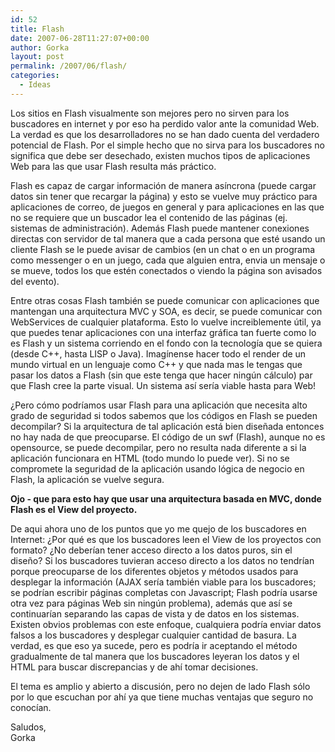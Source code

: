 ```yaml
---
id: 52
title: Flash
date: 2007-06-28T11:27:07+00:00
author: Gorka
layout: post
permalink: /2007/06/flash/
categories:
  - Ideas
---
```

Los sitios en Flash visualmente son mejores pero no sirven para los buscadores en internet y por eso ha perdido valor ante la comunidad Web. La verdad es que los desarrolladores no se han dado cuenta del verdadero potencial de Flash. Por el simple hecho que no sirva para los buscadores no significa que debe ser desechado, existen muchos tipos de aplicaciones Web para las que usar Flash resulta más práctico.

Flash es capaz de cargar información de manera asíncrona (puede cargar datos sin tener que recargar la página) y esto se vuelve muy práctico para aplicaciones de correo, de juegos en general y para aplicaciones en las que no se requiere que un buscador lea el contenido de las páginas (ej. sistemas de administración). Además Flash puede mantener conexiones directas con servidor de tal manera que a cada persona que esté usando un cliente Flash se le puede avisar de cambios (en un chat o en un programa como messenger o en un juego, cada que alguien entra, envia un mensaje o se mueve, todos los que estén conectados o viendo la página son avisados del evento).

Entre otras cosas Flash también se puede comunicar con aplicaciones que mantengan una arquitectura MVC y SOA, es decir, se puede comunicar con WebServices de cualquier plataforma. Esto lo vuelve increiblemente útil, ya que puedes tenar aplicaciones con una interfaz gráfica tan fuerte como lo es Flash y un sistema corriendo en el fondo con la tecnología que se quiera (desde C++, hasta LISP o Java). Imagínense hacer todo el render de un mundo virtual en un lenguaje como C++ y que nada mas le tengas que pasar los datos a Flash (sin que este tenga que hacer ningún cálculo) par que Flash cree la parte visual. Un sistema así sería viable hasta para Web!

¿Pero cómo podríamos usar Flash para una aplicación que necesita alto grado de seguridad si todos sabemos que los códigos en Flash se pueden decompilar? Si la arquitectura de tal aplicación está bien diseñada entonces no hay nada de que preocuparse. El código de un swf (Flash), aunque no es opensource, se puede decompilar, pero no resulta nada diferente a si la aplicación funcionara en HTML (todo mundo lo puede ver). Si no se compromete la seguridad de la aplicación usando lógica de negocio en Flash, la aplicación se vuelve segura.

**Ojo - que para esto hay que usar una arquitectura basada en MVC, donde Flash es el View del proyecto.**

De aqui ahora uno de los puntos que yo me quejo de los buscadores en Internet: ¿Por qué es que los buscadores leen el View de los proyectos con formato? ¿No deberían tener acceso directo a los datos puros, sin el diseño? Si los buscadores tuvieran acceso directo a los datos no tendrían porque preocuparse de los diferentes objetos y métodos usados para desplegar la información (AJAX sería también viable para los buscadores; se podrían escribir páginas completas con Javascript; Flash podría usarse otra vez para páginas Web sin ningún problema), además que así se continuarían separando las capas de vista y de datos en los sistemas. Existen obvios problemas con este enfoque, cualquiera podría enviar datos falsos a los buscadores y desplegar cualquier cantidad de basura. La verdad, es que eso ya sucede, pero es podría ir aceptando el método gradualmente de tal manera que los buscadores leyeran los datos y el HTML para buscar discrepancias y de ahí tomar decisiones.

El tema es amplio y abierto a discusión, pero no dejen de lado Flash sólo por lo que escuchan por ahí ya que tiene muchas ventajas que seguro no conocían.

Saludos,<br />
Gorka
